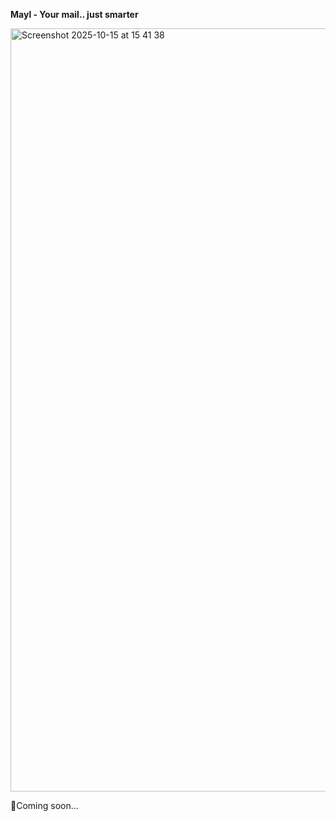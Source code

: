 **Mayl - Your mail.. just smarter**

<img width="2546" height="1221" alt="Screenshot 2025-10-15 at 15 41 38" src="https://github.com/user-attachments/assets/2908d0c0-782d-43a2-a863-f81e8c37269a" />

🚀Coming soon...
